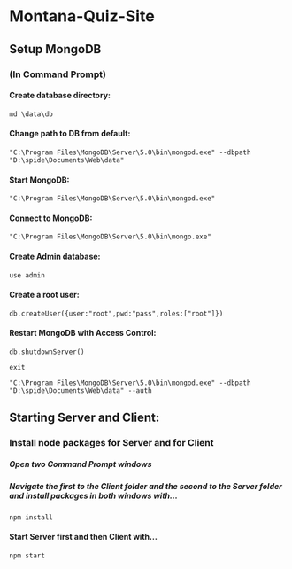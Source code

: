 # Montana-Quiz-Site

## Setup MongoDB

### (In Command Prompt)

#### Create database directory:
	
	md \data\db

#### Change path to DB from default:
	
	"C:\Program Files\MongoDB\Server\5.0\bin\mongod.exe" --dbpath "D:\spide\Documents\Web\data"

#### Start MongoDB:
	
	"C:\Program Files\MongoDB\Server\5.0\bin\mongod.exe"

#### Connect to MongoDB:
	
	"C:\Program Files\MongoDB\Server\5.0\bin\mongo.exe"

#### Create Admin database:
	
	use admin

#### Create a root user:
	
	db.createUser({user:"root",pwd:"pass",roles:["root"]})

#### Restart MongoDB with Access Control:
	
	db.shutdownServer()
	
	exit
	
	"C:\Program Files\MongoDB\Server\5.0\bin\mongod.exe" --dbpath "D:\spide\Documents\Web\data" --auth
	
## Starting Server and Client:

### Install node packages for Server and for Client
##### Open two Command Prompt windows
##### Navigate the first to the Client folder and the second to the Server folder and install packages in both windows with...

	npm install
	
#### Start Server first and then Client with...

	npm start
